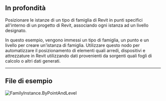 ## In profondità
Posizionare le istanze di un tipo di famiglia di Revit in punti specifici all'interno di un progetto di Revit, associando ogni istanza ad un livello designato.

In questo esempio, vengono immessi un tipo di famiglia, un punto e un livello per creare un'istanza di famiglia. Utilizzare questo nodo per automatizzare il posizionamento di elementi quali arredi, dispositivi e attrezzature in Revit utilizzando dati provenienti da sorgenti quali fogli di calcolo o altri dati generati.

___
## File di esempio

![FamilyInstance.ByPointAndLevel](./Revit.Elements.FamilyInstance.ByPointAndLevel_img.jpg)
